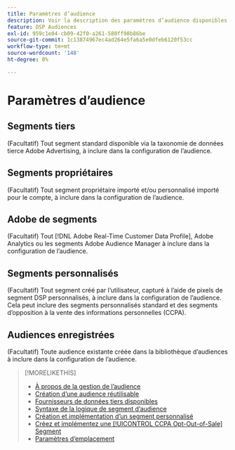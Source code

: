 ```yaml
---
title: Paramètres d’audience
description: Voir la description des paramètres d’audience disponibles.
feature: DSP Audiences
exl-id: 959c1e04-cb09-42f0-a261-580ff98b86be
source-git-commit: 1c13874967ec4ad264e5fa6a5e0dfeb6120f53cc
workflow-type: tm+mt
source-wordcount: '148'
ht-degree: 0%

---
```


# Paramètres d’audience

## Segments tiers

(Facultatif) Tout segment standard disponible via la taxonomie de données tierce Adobe Advertising, à inclure dans la configuration de l’audience.

## Segments propriétaires

(Facultatif) Tout segment propriétaire importé et/ou personnalisé importé pour le compte, à inclure dans la configuration de l’audience.

## Adobe de segments

(Facultatif) Tout [!DNL Adobe Real-Time Customer Data Profile], Adobe Analytics ou les segments Adobe Audience Manager à inclure dans la configuration de l’audience.

## Segments personnalisés

(Facultatif) Tout segment créé par l’utilisateur, capturé à l’aide de pixels de segment DSP personnalisés, à inclure dans la configuration de l’audience. Cela peut inclure des segments personnalisés standard et des segments d’opposition à la vente des informations personnelles (CCPA).

## Audiences enregistrées

(Facultatif) Toute audience existante créée dans la bibliothèque d’audiences à inclure dans la configuration de l’audience.

>[!MORELIKETHIS]
>
>* [À propos de la gestion de l’audience](audience-about.md)
>* [Création d’une audience réutilisable](reusable-audience-create.md)
>* [Fournisseurs de données tiers disponibles](third-party-data-providers.md)
>* [Syntaxe de la logique de segment d’audience](audience-segment-logic-syntax.md)
>* [Création et implémentation d’un segment personnalisé](custom-segment-create.md)
>* [Créez et implémentez une [!UICONTROL CCPA Opt-Out-of-Sale] Segment](ccpa-opt-out-segment-create.md)
>* [Paramètres d’emplacement](/help/dsp/campaign-management/placements/placement-settings.md)

